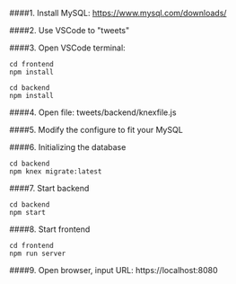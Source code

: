 ####1. Install MySQL: https://www.mysql.com/downloads/


####2. Use VSCode to "tweets"


####3. Open VSCode terminal:
```
cd frontend
npm install
```

```
cd backend
npm install
```


####4. Open file: tweets/backend/knexfile.js


####5. Modify the configure to fit your MySQL


####6. Initializing the database
```
cd backend
npm knex migrate:latest
```


####7. Start backend
```
cd backend
npm start
```


####8. Start frontend
```
cd frontend
npm run server
```


####9. Open browser, input URL: https://localhost:8080



